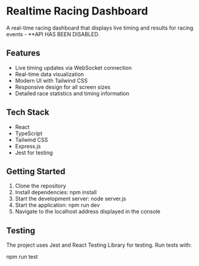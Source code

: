 # Realtime Racing Dashboard

A real-time racing dashboard that displays live timing and results for racing events - **API HAS BEEN DISABLED.

## Features

- Live timing updates via WebSocket connection
- Real-time data visualization
- Modern UI with Tailwind CSS
- Responsive design for all screen sizes
- Detailed race statistics and timing information

## Tech Stack

- React
- TypeScript
- Tailwind CSS
- Express.js
- Jest for testing

## Getting Started

1. Clone the repository
2. Install dependencies: npm install
3. Start the development server: node server.js
4. Start the application: npm run dev
5. Navigate to the localhost address displayed in the console

## Testing

The project uses Jest and React Testing Library for testing. Run tests with:

npm run test
